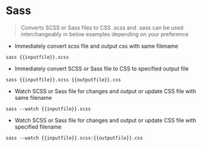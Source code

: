 # Sass

> Converts SCSS or Sass files to CSS
> .scss and .sass can be used interchangeably in below examples depending on your preference

- Immediately convert scss file and output css with same filename

`sass {{inputfile}}.scss`

- Immediately convert SCSS or Sass file to CSS to specified output file

`sass {{inputfile}}.scss {{outputfile}}.css`

- Watch SCSS or Sass file for changes and output or update CSS file with same filename

`sass --watch {{inputfile}}.scss`

- Watch SCSS or Sass file for changes and output or update CSS file with specified filename

`sass --watch {{inputfile}}.scss:{{outputfile}}.css`